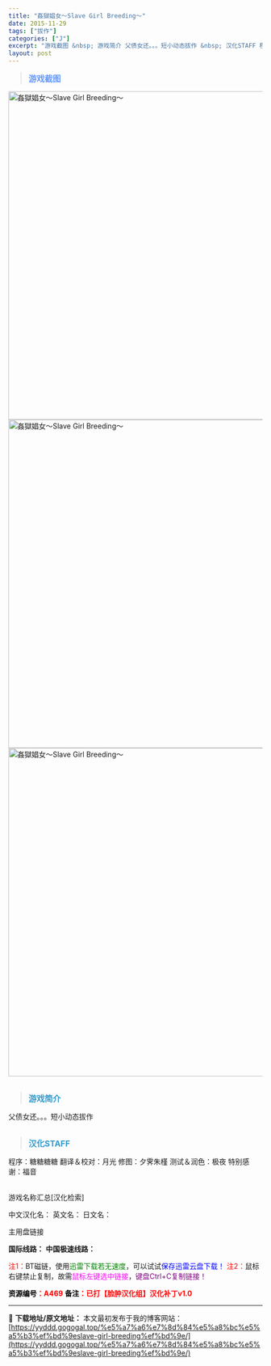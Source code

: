```yaml
---
title: "姦獄娼女～Slave Girl Breeding～"
date: 2015-11-29
tags: ["拔作"]
categories: ["J"]
excerpt: "游戏截图 &nbsp; 游戏简介 父债女还。。。短小动态拔作 &nbsp; 汉化STAFF 程序：糖糖糖糖 翻译＆校对：月光 修图：夕霁朱槿 测试＆润色：极夜 特别感谢：福音 &nbsp; 游戏名称汇总[汉化检索] 中文汉化名： 英文名： 日文名： 主用盘链接 国际线路： 中国极速线路： 注1：BT&hellip;"
layout: post
---
```


<div>
<blockquote><b><span style="font-size: 12pt; color: #6699ff;">游戏截图</span></b></blockquote>
<div><img title="点击放大" src="https://yyddd.gogogal.top/wp-content/uploads/2025/04/20250430_6811db1226419.webp" alt="姦獄娼女～Slave Girl Breeding～" width="650" /></div>
<div><img title="点击放大" src="https://yyddd.gogogal.top/wp-content/uploads/2025/04/20250430_6811db1388f99.webp" alt="姦獄娼女～Slave Girl Breeding～" width="650" /></div>
<div><img title="点击放大" src="https://yyddd.gogogal.top/wp-content/uploads/2025/04/20250430_6811db1510959.webp" alt="姦獄娼女～Slave Girl Breeding～" width="650" /></div>
&nbsp;
<blockquote><b><span style="font-size: 12pt; color: #3399cc;">游戏简介</span></b></blockquote>
<div>父债女还。。。短小动态拔作</div>
&nbsp;
<blockquote><b><span style="font-size: 12pt; color: #3399cc;">汉化STAFF</span></b></blockquote>
<div>程序：糖糖糖糖
翻译＆校对：月光
修图：夕霁朱槿
测试＆润色：极夜
特别感谢：福音</div>
&nbsp;

游戏名称汇总[汉化检索]

中文汉化名：
英文名：
日文名：
</div>
<div class="panel panel-primary">
<div class="panel-heading">主用盘链接</div>
<div class="panel-body">

<b>国际线路：</b>
<b>中国极速线路：</b>


<span style="color: #ff0000;">注1：</span>BT磁链，使用<span style="color: #008000;">迅雷下载若无速度</span>，可以试试<span style="color: #0000ff;">保存迅雷云盘下载！</span>
<span style="color: #ff0000;">注2：</span>鼠标右键禁止复制，故需<span style="color: #ff00ff;">鼠标左键选中链接</span>，<span style="color: #800080;">键盘Ctrl+C复制链接！</span>

</div>
<div class="panel-footer"><span style="color: #ff0000;"><b><span style="color: #000000;">资源编号</span>：A469</b></span>
<span style="color: #ff0000;"><b><span style="color: #000000;">备注</span>：已打【脸肿汉化组】汉化补丁v1.0</b></span></div>
</div>

---
📖 **下载地址/原文地址：** 本文最初发布于我的博客网站：[https://yyddd.gogogal.top/%e5%a7%a6%e7%8d%84%e5%a8%bc%e5%a5%b3%ef%bd%9eslave-girl-breeding%ef%bd%9e/](https://yyddd.gogogal.top/%e5%a7%a6%e7%8d%84%e5%a8%bc%e5%a5%b3%ef%bd%9eslave-girl-breeding%ef%bd%9e/)
